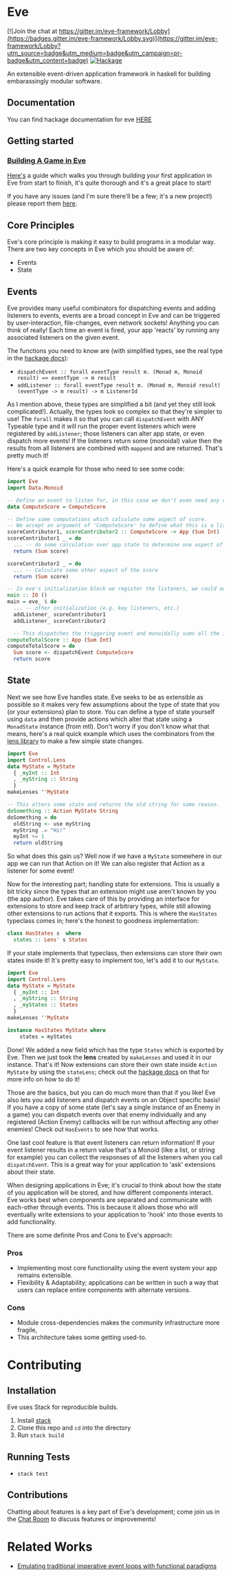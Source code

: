 Eve
===

[![Join the chat at https://gitter.im/eve-framework/Lobby](https://badges.gitter.im/eve-framework/Lobby.svg)](https://gitter.im/eve-framework/Lobby?utm_source=badge&utm_medium=badge&utm_campaign=pr-badge&utm_content=badge)
[![Hackage](https://img.shields.io/badge/hackage-latest-green.svg)](https://hackage.haskell.org/package/eve)

An extensible event-driven application framework in haskell for building embarassingly modular software.

Documentation
-------------
You can find hackage documentation for eve [HERE](https://hackage.haskell.org/package/eve)

Getting started
---------------
### [Building A Game in Eve](https://github.com/ChrisPenner/eve/blob/master/examples/tunnel-crawler/README.md)
[Here's](https://github.com/ChrisPenner/eve/blob/master/examples/tunnel-crawler/README.md) a guide which
walks you through building your first application in Eve from start to finish, it's quite thorough and it's a great
place to start!

If you have any issues (and I'm sure there'll be a few; it's a new project!)
please report them [here](https://github.com/ChrisPenner/eve/issues).

Core Principles
---------------

Eve's core principle is making it easy to build programs in a modular way.
There are two key concepts in Eve which you should be aware of:

- Events
- State

## Events
Eve provides many useful combinators for dispatching events and adding
listeners to events, events are a broad concept in Eve and can be triggered by
user-interaction, file-changes, even network sockets! Anything you can think of
really! Each time an event is fired, your app 'reacts' by running any
associated listeners on the given event. 

The functions you need to know are (with simplified types, see the real type in
the [hackage docs](https://hackage.haskell.org/package/eve/docs/Eve.html)):

- `dispatchEvent :: forall eventType result m. (Monad m, Monoid result) => eventType -> m result`
- `addListener :: forall eventType result m. (Monad m, Monoid result) (eventType -> m result) -> m ListenerId`

As I mention above, these types are simplified a bit (and yet they still look
complicated!). Actually, the types look so complex so that they're simpler to
use! The `forall` makes it so that you can call `dispatchEvent` with ANY
Typeable type and it will run the proper event listeners which were registered
by `addListener`; those listeners can alter app state, or even dispatch more
events! If the listeners return some (monoidal) value then the results from all
listeners are combined with `mappend` and are returned. That's pretty much it!

Here's a quick example for those who need to see some code:

```haskell
import Eve
import Data.Monoid

-- Define an event to listen for, in this case we don't even need any data alongside it.
data ComputeScore = ComputeScore

-- Define some computations which calculate some aspect of score.
-- We accept an argument of 'ComputeScore' to define what this is a listener for
scoreContributor1, scoreContributor2 :: ComputeScore -> App (Sum Int)
scoreContributor1 _ = do
  ... -- do some calculation over app state to determine one aspect of score
  return (Sum score)

scoreContributor2 _ = do
  ... -- Calculate some other aspect of the score
  return (Sum score)

-- In eve's initialization block we register the listeners, we could add these listeners anywhere
main :: IO ()
main = eve_ $ do
  ... -- other initialization (e.g. key listeners, etc.)
  addListener_ scoreContributor1
  addListener_ scoreContributor2

  -- This dispatches the triggering event and monoidally sums all the individual score components!
computeTotalScore :: App (Sum Int)
computeTotalScore = do
  Sum score <- dispatchEvent ComputeScore
  return score
```

## State

Next we see how Eve handles state. Eve seeks to be as extensible as possible so
it makes very few assumptions about the type of state that you (or your
extensions) plan to store. You can define a type of state yourself using `data`
and then provide actions which alter that state using a `MonadState` instance
(from mtl). Don't worry if you don't know what that means, here's a real quick
example which uses the combinators from the [lens
library](https://hackage.haskell.org/package/lens) to make a few simple state
changes.

```haskell
import Eve
import Control.Lens
data MyState = MyState
  { _myInt :: Int
  , _myString :: String
  }
makeLenses ''MyState

-- This alters some state and returns the old string for some reason.
doSomething :: Action MyState String
doSomething = do
  oldString <- use myString
  myString .= "Hi!"
  myInt += 1
  return oldString
```

So what does this gain us? Well now if we have a `MyState` somewhere in our app we
can run that Action on it! We can also register that Action as a listener for some
event!

Now for the interesting part; handling state for extensions. This is usually a bit
tricky since the types that an extension might use aren't known by you (the app author).
Eve takes care of this by providing an interface for extensions to store and keep track
of arbitrary types, while still allowing other extensions to run actions that it exports.
This is where the `HasStates` typeclass comes in; here's the honest to goodness implementation:

```haskell
class HasStates s  where
  states :: Lens' s States
```

If your state implements that typeclass, then extensions can store their own states inside it!
It's pretty easy to implement too, let's add it to our `MyState`.

```haskell
import Eve
import Control.Lens
data MyState = MyState
  { _myInt :: Int
  , _myString :: String
  , _myStates :: States
  }
makeLenses ''MyState

instance HasStates MyState where
    states = myStates
```

Done! We added a new field which has the type `States` which is exported by Eve.
Then we just took the **lens** created by `makeLenses` and used it in our instance.
That's it! Now extensions can store their own state inside `Action MyState` by
using the `stateLens`; check out the [hackage docs](https://hackage.haskell.org/package/eve/docs/Eve.html) 
on that for more info on how to do it!

Those are the basics, but you can do much more than that if you like!
Eve also lets you add listeners and dispatch events on an Object specific basis!
If you have a copy of some state (let's say a single instance of an Enemy in a game)
you can dispatch events over that enemy individually and any registered (Action Enemy)
callbacks will be run without affecting any other enemies! Check out `HasEvents`
to see how that works.

One last cool feature is that event listeners can return information! If your event
listener results in a return value that's a Monoid (like a list, or string for example)
you can collect the responses of all the listeners when you call `dispatchEvent`. This
is a great way for your application to 'ask' extensions about their state.

When designing applications in Eve; it's crucial to think about how the
state of you application will be stored, and how different components interact.
Eve works best when components are separated and communicate with each-other through
events. This is because it allows those who will eventually write extensions to your
application to 'hook' into those events to add functionality.

There are some definite Pros and Cons to Eve's approach:

### Pros

-   Implementing most core functionality using the event system your app remains extensible.
-   Flexibility & Adaptability; applications can be written in such a way that
    users can replace entire components with alternate versions.

### Cons

-   Module cross-dependencies makes the community infrastructure more fragile,
-   This architecture takes some getting used-to.

Contributing
============

Installation
------------

Eve uses Stack for reproducible builds.

1. Install [stack](http://seanhess.github.io/2015/08/04/practical-haskell-getting-started.html)
3. Clone this repo and `cd` into the directory
4. Run `stack build`

Running Tests
-------------

- `stack test`

Contributions
-------------

Chatting about features is a key part of Eve's development; come join us in
the [Chat Room](https://gitter.im/eve-framework/Lobby) to discuss features or 
improvements!

Related Works
=============

- [Emulating traditional imperative event loops with functional paradigms](./paper/functional-event-loops.pdf)
